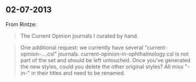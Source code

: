## 02-07-2013

From Rintze:

> The Current Opinion journals I curated by hand.

> One additional request: we currently have several
> "current-opinion-....csl" journals.
> current-opinion-in-ophthalmology.csl is not part of the set and should
> be left untouched. Once you've generated the new styles, could you
> delete the other original styles? All miss "-in-" in their titles and
> need to be renamed.
